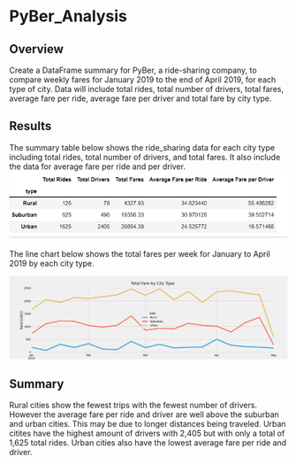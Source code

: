 # PyBer_Analysis

## Overview
Create a DataFrame summary for PyBer, a ride-sharing company, to compare weekly fares for January 2019 to the end of April 2019, for each type of city. Data will include total rides, total number of drivers, total fares, average fare per ride, average fare per driver and total fare by city type.

## Results

The summary table below shows the ride_sharing data for each city type including total rides, total number of drivers, and total fares.  It also include the data for average fare per ride and per driver.  
![DataFrame_summary](https://github.com/KyHicks/PyBer_Analysis/blob/main/summary_DataFrame.PNG)


The line chart below shows the total fares per week for January to April 2019 by each city type.

![Total_fare_by_city_chart](https://github.com/KyHicks/PyBer_Analysis/blob/main/Fig8.png)


## Summary
Rural cities show the fewest trips with the fewest number of drivers.  However the average fare per ride and driver are well above the suburban and urban cities.  This may be due to longer distances being traveled.  Urban citites have the highest amount of drivers with 2,405 but with only a total of 1,625 total rides.  Urban cities also have the lowest average fare per ride and driver.  

